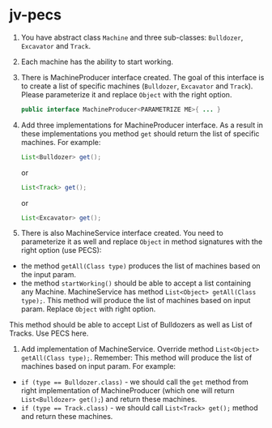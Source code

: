 # jv-pecs

1. You have abstract class `Machine` and three sub-classes: `Bulldozer`, `Excavator` and `Track`.
1. Each machine has the ability to start working.
1. There is MachineProducer interface created.
The goal of this interface is to create a list of specific machines (`Bulldozer`, `Excavator` and `Track`). 
Please parameterize it and replace `Object` with the right option.
    ```java
    public interface MachineProducer<PARAMETRIZE ME>{ ... }
    ```
1. Add three implementations for MachineProducer interface. As a result in these implementations you method `get` should return the list of specific machines. 
For example: 
    ```java
    List<Bulldozer> get();
    ```
    or 
    ```java
    List<Track> get();
    ```
    or 
    ```java
    List<Excavator> get();
    ```

1. There is also MachineService interface created. You need to parameterize it as well and replace `Object` in method signatures with the right option (use PECS):

- the method `getAll(Class type)` produces the list of machines based on the input param.
- the method `startWorking()` should be able to accept a list containing any Machine.
MachineService has method `List<Object> getAll(Class type);`.
This method will produce the list of machines based on input param. Replace `Object` with right option.

This method should be able to accept List of Bulldozers as well as List of Tracks. Use PECS here.

1. Add implementation of MachineService. Override method `List<Object> getAll(Class type);`.
Remember: This method will produce the list of machines based on input param.
For example: 
- `if (type == Bulldozer.class)` - we should call the `get` method from right implementation of MachineProducer
 (which one will return `List<Bulldozer> get();`) and return these machines.
- `if (type == Track.class)` - we should call `List<Track> get();` 
method and return these machines.

